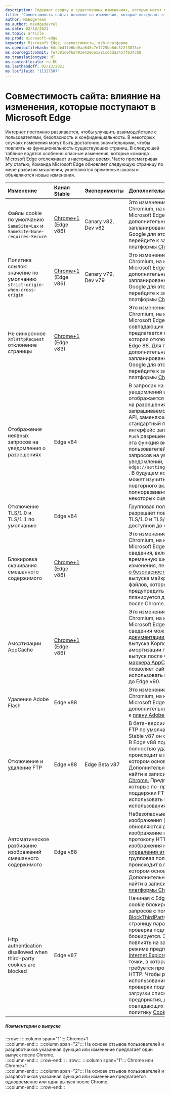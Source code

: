 ```yaml
---
description: Содержит сводку о существенных изменениях, которые могут повлиять на совместимость сайтов
title: 'Совместимость сайта: влияние на изменения, которые поступают в Microsoft Edge'
author: MSEdgeTeam
ms.author: msedgedevrel
ms.date: 02/10/2021
ms.topic: article
ms.prod: microsoft-edge
keywords: Microsoft Edge, совместимость, веб-платформа
ms.openlocfilehash: 64cdb417e6bd0aa648c7e1225bb6dc522f3873ce
ms.sourcegitcommit: fe7301d0f62493e42e6a1a81cdbda3457f0343b8
ms.translationtype: MT
ms.contentlocale: ru-RU
ms.lasthandoff: 02/13/2021
ms.locfileid: "11327507"
---
```

# Совместимость сайта: влияние на изменения, которые поступают в Microsoft Edge  

Интернет постоянно развивается, чтобы улучшить взаимодействие с пользователями, безопасность и конфиденциальность.  В некоторых случаях изменения могут быть достаточно значительными, чтобы повлиять на функциональность существующих страниц.  В следующей таблице водятся особенно опасные изменения, которые команда Microsoft Edge отслеживает в настоящее время.  Часто просматривая эту статью; Команда Microsoft Edge обновляет следующую страницу по мере развития мышлении, укрепляются временные шкалы и объявляются новые изменения.  

| Изменение | Канал Stable | Эксперименты | Дополнительные сведения |  
|:--- |:--- |:--- |:--- |
| Файлы cookie по умолчанию `SameSite=Lax` и `SameSite=None-requires-Secure` | [Chrome+1](#release-comments) \(Edge v86\)  | Canary v82, Dev v82 | Это изменение происходит в проекте Chromium, на котором основан Microsoft Edge.  Для получения дополнительных сведений, включая запланированную временную шкалу Google для этого изменения, перейдите к записи "Состояние платформы [Chrome".][ChromePlatformStatus5088147346030592]  |  
| Политика ссылок: значение по умолчанию `strict-origin-when-cross-origin` | [Chrome+1](#release-comments) \(Edge v86\)  | Canary v79, Dev v79 | Это изменение происходит в проекте Chromium, на котором основан Microsoft Edge.  Для получения дополнительных сведений, включая запланированную временную шкалу Google для этого изменения, перейдите к записи "Состояние платформы [Chrome".][ChromePlatformStatus6251880185331712]  |  
| Не синхронное `XmlHttpRequest` отклонение страницы | [Chrome+1](#release-comments) \(Edge v83\) |  | Это изменение происходит в проекте Chromium, на котором основан Microsoft Edge.  В Microsoft Edge, совпадающих с Chrome, предлагается групповая политика, которая отключит это изменение до Edge 88.  Для получения дополнительных сведений, включая запланированную временную шкалу Google для этого изменения, перейдите к записи "Состояние платформы [Chrome".][ChromePlatformStatus4664843055398912]  |  
| Отображение неявных запросов на уведомления о разрешениях | Edge v84 |  | В запросах на уведомления без уведомлений в адресной панели отображается тонкий значок запроса на разрешения уведомлений сайта, запрашиваемого с помощью API или API, заменяющий полный или стандартный пользовательский интерфейс запроса на `Notifications` `Push` разрешение.  В настоящее время эта функция включена для всех пользователей.  Чтобы отказаться от запросов на уведомления без уведомлений, перейдите к `edge://settings/content/notifications` .  В будущем команда Microsoft Edge может изучить возможность повторного включения полноразвивного уведомления в некоторых сценариях.  |  
| Отключение TLS/1.0 и TLS/1.1 по умолчанию | Edge v84 |  | Групповая политика [SSLMinVersion][DeployedgeMicrosoftEdgePoliciesSslversionmin] разрешает повторное включение TLS/1.0 и TLS/1.1; политика остается доступной до edge v90.  |  
| Блокировка скачивания смешанного содержимого | [Chrome+1](#release-comments) \(Edge v86\)  |  | Это изменение происходит в проекте Chromium, на котором основан Microsoft Edge.  Дополнительные сведения, включая запланированную временную шкалу Google для этого изменения, перейдите к записи блога [о безопасности Google.][GoogleBlogSecurity20200206]  Расписание выпуска майкрософт для типов файлов, которые необходимо предупредить или заблокировать, планируется для одного выпуска после Chrome.  |  
| Амортизации AppCache | [Chrome+1](#release-comments) \(Edge v86\)  |  | Это изменение происходит в проекте Chromium, на котором основан Microsoft Edge.  Дополнительные сведения можно найти в [документации WebDev.][WebDevAppCacheRemoval]  Расписание выпуска Корпорации Майкрософт для амортизации планируется на один выпуск после Chrome.  Запрос [маркера AppCache OriginTrial][ChromeDevelopersOrigintrialsAppCacheOriginTrial] позволяет сайтам продолжать использовать неподготовленный API до Edge v90.  |  
| Удаление Adobe Flash | Edge v88  |  | Это изменение происходит в проекте Chromium, на котором основан Microsoft Edge.  Для получения дополнительных сведений перейдите к [плану Adobe Flash Chromium.][ChromiumFlashRoadmapSupportRemoved]  | 
| Отключение и удаление FTP | Edge v88  | Edge Beta v87 | В бета-версии 87 edge поддержка FTP по умолчанию отключена; В Edge Stable v87 он остается включенным.  В Edge v88 поддержка FTP полностью удалена.  Это изменение происходит в проекте Chromium, на котором основан Microsoft Edge.  Дополнительные сведения можно найти в записи состояния [платформы Chrome.][ChromePlatformStatus6246151319715840]  Предприятия с сайтами, которые по-прежнему требуют поддержки FTP, могут продолжать использовать FTP, настроив сайт для использования [режима IE.][DeployedgeEdgeIeMode]  | 
| Автоматическое разбивание изображений смешанного содержимого | Edge v88  |  | Небезопасные ссылки на изображения (HTTP\) автоматически обновляются до HTTPS; Если изображение не доступно по протоколу HTTPS, скачивание изображения не удастся. Для [управления этой][DeployedgeMicrosoftEdgePoliciesInsecurecontentallowedforurls] функцией доступна групповая политика. Это изменение происходит в проекте Chromium, на котором основан Microsoft Edge. Дополнительные сведения можно найти в [записи "Состояние платформы Chrome".][ChromePlatformStatus4926989725073408]  | 
| Http authentication disallowed when third-party cookies are blocked  | Edge v87  |  | Начиная с Edge v87, когда файлы cookie блокированы для сторонних запросов с помощью политики [BlockThirdPartyCookies][DeployedgeMicrosoftEdgePoliciesBlockthirdpartycookies] или через страницу параметров edge, http-проверка подлинности также блокируется. Это изменение может повлиять на загрузку списка сайтов в режиме предприятия для [режима Internet Explorer,][DeployedgeEdgeIeModePoliciesConfigureUsingUseEnterpriseModeIeWebsiteListPolicy] если для конечной точки, в которая размещен список, требуется проверка подлинности HTTP.  Чтобы разрешить использование файлов cookie и проверки подлинности HTTP для загрузки списка сайтов в режиме предприятия, добавьте шаблон совпадающих URL-адресов в политику [CookiesAllowedForURLs.][DeployedgeMicrosoftEdgePoliciesCookiesallowedforurls]  |   

##### Комментарии о выпуске  

:::row:::
   :::column span="1":::
      Chrome+1  
   :::column-end:::
   :::column span="2":::
      На основе отзывов пользователей и разработчиков указанная функция или изменение предлагает один выпуск после Chrome.  
   :::column-end:::
:::row-end:::
:::row:::
   :::column span="1":::
      Chrome или Chrome+1  
   :::column-end:::
   :::column span="2":::
      На основе отзывов пользователей и разработчиков указанная функция или изменение предлагается одновременно или один выпуск после Chrome.  
   :::column-end:::
:::row-end:::

<!-- links -->  

[DeployedgeEdgeIeMode]: /deployedge/edge-ie-mode "О режиме IE | Документы Майкрософт"  
[DeployedgeEdgeIeModePoliciesConfigureUsingUseEnterpriseModeIeWebsiteListPolicy]: /deployedge/edge-ie-mode-policies#configure-using-the-use-the-enterprise-mode-ie-website-list-policy "Настройка с помощью политики списка веб-сайтов IE в режиме предприятия — настройка политик режима IE | Документы Майкрософт"  
[DeployedgeMicrosoftEdgePoliciesBlockthirdpartycookies]: /deployedge/microsoft-edge-policies#blockthirdpartycookies "BlockThirdPartyCookies — Microsoft Edge — политики | Документы Майкрософт"  
[DeployedgeMicrosoftEdgePoliciesCookiesallowedforurls]: /deployedge/microsoft-edge-policies#cookiesallowedforurls "CookiesAllowedForUrls — Microsoft Edge — политики | Документы Майкрософт"  
[DeployedgeMicrosoftEdgePoliciesInsecurecontentallowedforurls]:  /deployedge/microsoft-edge-policies#insecurecontentallowedforurls "InsecureContentAllowedForUrls — Microsoft Edge — политики | Документы Майкрософт"  
[DeployedgeMicrosoftEdgePoliciesSslversionmin]: /deployedge/microsoft-edge-policies#sslversionmin "SSLVersionMin — Microsoft Edge — политики | Документы Майкрософт"  

[ChromePlatformStatus4664843055398912]: https://chromestatus.com/feature/4664843055398912 "Disallow sync XHR in page dismissal JavaScript | Состояние платформы Chrome"  
[ChromePlatformStatus4926989725073408]: https://chromestatus.com/feature/4926989725073408 "Autoupgrade Image Mixed Content | Состояние платформы Chrome"  
[ChromePlatformStatus5088147346030592]: https://chromestatus.com/feature/5088147346030592 "Файлы cookie по умолчанию— SameSite=Lax | Состояние платформы Chrome"  
[ChromePlatformStatus6246151319715840]: https://chromestatus.com/feature/6246151319715840 "Неподдержка поддержки FTP | Состояние платформы Chrome"  
[ChromePlatformStatus6251880185331712]: https://chromestatus.com/feature/6251880185331712 "Политика ссылок: по умолчанию для стандарта strict-origin-when-cross-origin | Состояние платформы Chrome"  

[ChromiumFlashRoadmapSupportRemoved]: https://www.chromium.org/flash-roadmap#TOC-Flash-Support-Removed-from-Chromium-Target:-Chrome-88---Jan-2021- "Поддержка flash удалена из Chromium (цель: Chrome 88+ — январь 2021 г.) — план flash | Проекты Chromium"  

[ChromeDevelopersOrigintrialsAppCacheOriginTrial]: https://developers.chrome.com/origintrials/#/view_trial/1776670052997660673 "AppCache OriginTrial token | Разработчики Chrome"  

[GoogleBlogSecurity20200206]: https://security.googleblog.com/2020/02/protecting-users-from-insecure_6.html "Защита пользователей от небезопасных загрузок в Google Chrome — блог Google Online Security" 

[WebDevAppCacheRemoval]: https://web.dev/appcache-removal "Подготовка к удалению AppCache | web.dev"  

<!--todo:  cleanup links  -->  
